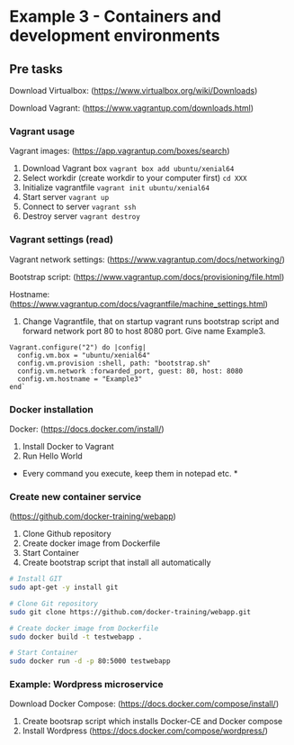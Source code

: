 # Example 3 - Containers and development environments
## Pre tasks
Download Virtualbox: (https://www.virtualbox.org/wiki/Downloads)

Download Vagrant: (https://www.vagrantup.com/downloads.html)

### Vagrant usage
Vagrant images: (https://app.vagrantup.com/boxes/search)

1. Download Vagrant box ```vagrant box add ubuntu/xenial64```
2. Select workdir (create workdir to your computer first) ```cd XXX```
3. Initialize vagrantfile ```vagrant init ubuntu/xenial64```
4. Start server ```vagrant up```
5. Connect to server ```vagrant ssh```
6. Destroy server ```vagrant destroy```

### Vagrant settings (read)

Vagrant network settings: (https://www.vagrantup.com/docs/networking/)

Bootstrap script: (https://www.vagrantup.com/docs/provisioning/file.html)

Hostname: (https://www.vagrantup.com/docs/vagrantfile/machine_settings.html)

1. Change Vagrantfile, that on startup vagrant runs bootstrap script and forward network port 80 to host 8080 port. Give name Example3.
```
Vagrant.configure("2") do |config|
  config.vm.box = "ubuntu/xenial64"
  config.vm.provision :shell, path: "bootstrap.sh"
  config.vm.network :forwarded_port, guest: 80, host: 8080
  config.vm.hostname = "Example3"
end`
```

### Docker installation
Docker: (https://docs.docker.com/install/)

1. Install Docker to Vagrant
2. Run Hello World

* Every command you execute, keep them in notepad etc. *

### Create new container service

(https://github.com/docker-training/webapp)

1. Clone Github repository
2. Create docker image from Dockerfile
3. Start Container
4. Create bootstrap script that install all automatically

```bash
# Install GIT
sudo apt-get -y install git

# Clone Git repository
sudo git clone https://github.com/docker-training/webapp.git

# Create docker image from Dockerfile
sudo docker build -t testwebapp .

# Start Container
sudo docker run -d -p 80:5000 testwebapp
```

### Example: Wordpress microservice
Download Docker Compose: (https://docs.docker.com/compose/install/)

1. Create bootsrap script which installs Docker-CE and Docker compose
2. Install Wordpress (https://docs.docker.com/compose/wordpress/)